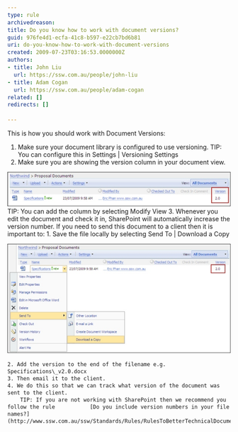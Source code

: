 ```yaml
---
type: rule
archivedreason: 
title: Do you know how to work with document versions?
guid: 976fe4d1-ecfa-41c8-b597-e22cb7bd6b81
uri: do-you-know-how-to-work-with-document-versions
created: 2009-07-23T03:16:53.0000000Z
authors:
- title: John Liu
  url: https://ssw.com.au/people/john-liu
- title: Adam Cogan
  url: https://ssw.com.au/people/adam-cogan
related: []
redirects: []

---
```


This is how you should work with Document Versions: 
<!--endintro-->

1. Make sure your document library is configured to use versioning.
 TIP: You can configure this in Settings | Versioning Settings
2. Make sure you are showing the version column in your document view. 
      
![](VersionColumn_Small.jpg)  
    TIP: You can add the column by selecting Modify View
3. Whenever you edit the document and check it in, SharePoint will automatically increase the version number.
    If you need to send this document to a client then it is important to:
    1. Save the file locally by selecting Send To | Download a Copy 
         
![](SaveFileLocally_Small.jpg)  

    2. Add the version to the end of the filename e.g. Specifications\_v2.0.docx
    3. Then email it to the client.
    4. We do this so that we can track what version of the document was sent to the client.
        TIP: If you are not working with SharePoint then we recommend you follow the rule           [Do you include version numbers in your file names?](http://www.ssw.com.au/ssw/Standards/Rules/RulesToBetterTechnicalDocumentation.aspx#VersionNumber)
